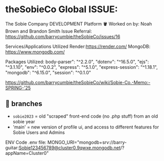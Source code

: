 # theSobieCo Global ISSUE: <LOGIN> <DEV-LOVE>
The Sobie Company DEVELOPMENT Platform 🪣
Worked on by: Noah Brown and Brandon Smith
Issue Referral: https://github.com/barrycumbie/theSobieCo/issues/16

Services/Applications Utilized
Render:https://render.com/
MongoDB: https://www.mongodb.com/

Packages Utilized:
body-parser": "^2.2.0",
        "dotenv": "^16.5.0",
        "ejs": "^3.1.10",
        "env": "^0.0.2",
        "express": "^5.1.0",
        "express-session": "^1.18.1",
        "mongodb": "^6.15.0",
        "session": "^0.1.0"



https://github.com/barrycumbie/theSobieCo/wiki/Sobie-Co.-Memo:-SPRING-'25

## 🐝 branches 

- `sobie2023` = old "scraped" front-end code (no .php stuff) from an old sobie year
- 'main' = new version of profile ui, and access to different features for Sobie Users and Admins

ENV Code
.env file: MONGO_URI="mongodb+srv://barry-guitar:Sobie123456789@cluster0.9qwxe.mongodb.net/?appName=Cluster0"
